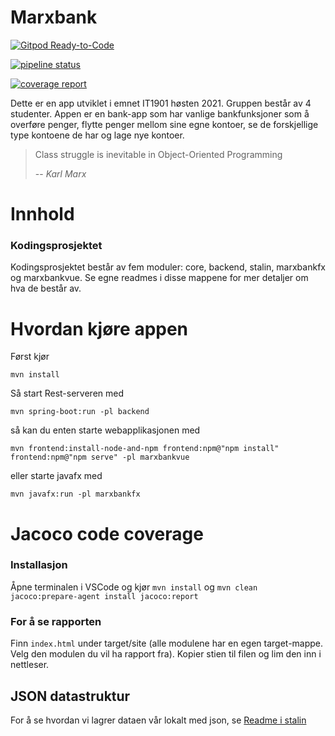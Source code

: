 # Marxbank

[![Gitpod Ready-to-Code](https://img.shields.io/badge/Gitpod-Ready--to--Code-blue?logo=gitpod)](https://gitpod.stud.ntnu.no/#https://gitlab.stud.idi.ntnu.no/it1901/groups-2021/gr2127/gr2127)


[![pipeline status](https://gitlab.stud.idi.ntnu.no/it1901/groups-2021/gr2127/gr2127/badges/master/pipeline.svg)](https://gitlab.stud.idi.ntnu.no/it1901/groups-2021/gr2127/it1901-prosjekt/-/commits/master) 


[![coverage report](https://gitlab.stud.idi.ntnu.no/it1901/groups-2021/gr2127/gr2127/badges/master/coverage.svg)](https://gitlab.stud.idi.ntnu.no/it1901/groups-2021/gr2127/gr2127/master) 

Dette er en app utviklet i emnet IT1901 høsten 2021. Gruppen består av 4 studenter. Appen er en bank-app som har vanlige bankfunksjoner som å overføre penger, flytte penger mellom sine egne kontoer, se de forskjellige type kontoene de har og lage nye kontoer.

> Class struggle is inevitable in Object-Oriented Programming
>
> -- <cite>Karl Marx</cite>

# Innhold 

### Kodingsprosjektet

Kodingsprosjektet består av fem moduler: core, backend, stalin, marxbankfx og marxbankvue. Se egne readmes i disse mappene for mer detaljer om hva de består av.

# Hvordan kjøre appen

Først kjør

``` mvn install ```

Så start Rest-serveren med

``` mvn spring-boot:run -pl backend ``` 

så kan du enten starte webapplikasjonen med

```mvn frontend:install-node-and-npm frontend:npm@"npm install" frontend:npm@"npm serve" -pl marxbankvue```

eller starte javafx med

``` mvn javafx:run -pl marxbankfx ```

# Jacoco code coverage

### Installasjon

Åpne terminalen i VSCode og kjør ` mvn install ` og ` mvn clean jacoco:prepare-agent install jacoco:report `

### For å se rapporten

Finn ` index.html ` under target/site (alle modulene har en egen target-mappe. Velg den modulen du vil ha rapport fra). Kopier stien til filen og lim den inn i nettleser.

## JSON datastruktur

For å se hvordan vi lagrer dataen vår lokalt med json, se [Readme i stalin](stalin/Readme.md#lagring-i-Json)





